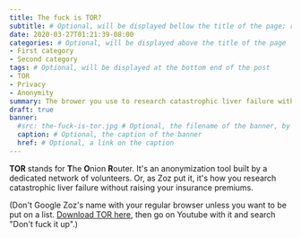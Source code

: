 ```yaml
---
title: The fuck is TOR?
subtitle: # Optional, will be displayed bellow the title of the page; remove this line to generate an automatic subtitle
date: 2020-03-27T01:21:39-08:00
categories: # Optional, will be displayed above the title of the page
- First category
- Second category
tags: # Optional, will be displayed at the bottom end of the post
- TOR
- Privacy
- Anonymity
summary: The brower you use to research catastrophic liver failure without raising your insurance premiums.
draft: true
banner:
  #src: the-fuck-is-tor.jpg # Optional, the filename of the banner, by default the-fuck-is-tor.jpg
  caption: # Optional, the caption of the banner
  href: # Optional, a link on the caption
---
```


**TOR** stands for **T**he **O**nion **R**outer. It's an anonymization tool built by a dedicated network of volunteers. Or, as Zoz put it, it's how you research catastrophic liver failure without raising your insurance premiums.

(Don't Google Zoz's name with your regular browser unless you want to be put on a list. [Download TOR here](https://torproject.org), then go on Youtube with it and search "Don't fuck it up".)